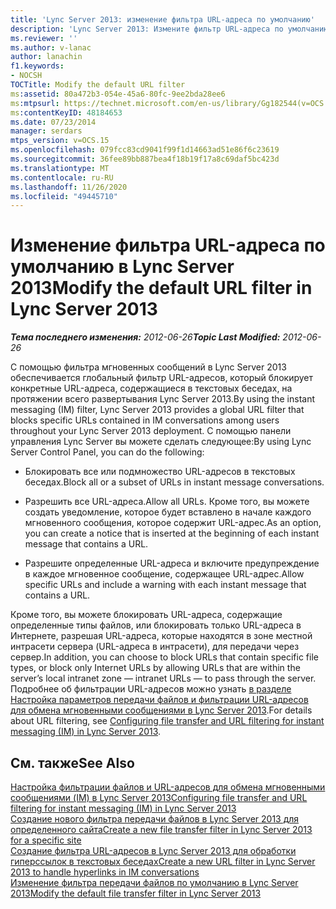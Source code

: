 ```yaml
---
title: 'Lync Server 2013: изменение фильтра URL-адреса по умолчанию'
description: 'Lync Server 2013: Измените фильтр URL-адреса по умолчанию.'
ms.reviewer: ''
ms.author: v-lanac
author: lanachin
f1.keywords:
- NOCSH
TOCTitle: Modify the default URL filter
ms:assetid: 80a472b3-054e-45a6-80fc-9ee2bda28ee6
ms:mtpsurl: https://technet.microsoft.com/en-us/library/Gg182544(v=OCS.15)
ms:contentKeyID: 48184653
ms.date: 07/23/2014
manager: serdars
mtps_version: v=OCS.15
ms.openlocfilehash: 079fcc83cd9041f99f1d14663ad51e86f6c23619
ms.sourcegitcommit: 36fee89bb887bea4f18b19f17a8c69daf5bc423d
ms.translationtype: MT
ms.contentlocale: ru-RU
ms.lasthandoff: 11/26/2020
ms.locfileid: "49445710"
---
```

# <a name="modify-the-default-url-filter-in-lync-server-2013"></a><span data-ttu-id="a5d8a-103">Изменение фильтра URL-адреса по умолчанию в Lync Server 2013</span><span class="sxs-lookup"><span data-stu-id="a5d8a-103">Modify the default URL filter in Lync Server 2013</span></span>

<div data-xmlns="http://www.w3.org/1999/xhtml">

<div class="topic" data-xmlns="http://www.w3.org/1999/xhtml" data-msxsl="urn:schemas-microsoft-com:xslt" data-cs="https://msdn.microsoft.com/">

<div data-asp="https://msdn2.microsoft.com/asp">



</div>

<div id="mainSection">

<div id="mainBody"><span data-ttu-id="a5d8a-104">

<span> </span></span><span class="sxs-lookup"><span data-stu-id="a5d8a-104">

<span> </span></span></span>

<span data-ttu-id="a5d8a-105">_**Тема последнего изменения:** 2012-06-26_</span><span class="sxs-lookup"><span data-stu-id="a5d8a-105">_**Topic Last Modified:** 2012-06-26_</span></span>

<span data-ttu-id="a5d8a-106">С помощью фильтра мгновенных сообщений в Lync Server 2013 обеспечивается глобальный фильтр URL-адресов, который блокирует конкретные URL-адреса, содержащиеся в текстовых беседах, на протяжении всего развертывания Lync Server 2013.</span><span class="sxs-lookup"><span data-stu-id="a5d8a-106">By using the instant messaging (IM) filter, Lync Server 2013 provides a global URL filter that blocks specific URLs contained in IM conversations among users throughout your Lync Server 2013 deployment.</span></span> <span data-ttu-id="a5d8a-107">С помощью панели управления Lync Server вы можете сделать следующее:</span><span class="sxs-lookup"><span data-stu-id="a5d8a-107">By using Lync Server Control Panel, you can do the following:</span></span>

  - <span data-ttu-id="a5d8a-108">Блокировать все или подмножество URL-адресов в текстовых беседах.</span><span class="sxs-lookup"><span data-stu-id="a5d8a-108">Block all or a subset of URLs in instant message conversations.</span></span>

  - <span data-ttu-id="a5d8a-109">Разрешить все URL-адреса.</span><span class="sxs-lookup"><span data-stu-id="a5d8a-109">Allow all URLs.</span></span> <span data-ttu-id="a5d8a-110">Кроме того, вы можете создать уведомление, которое будет вставлено в начале каждого мгновенного сообщения, которое содержит URL-адрес.</span><span class="sxs-lookup"><span data-stu-id="a5d8a-110">As an option, you can create a notice that is inserted at the beginning of each instant message that contains a URL.</span></span>

  - <span data-ttu-id="a5d8a-111">Разрешите определенные URL-адреса и включите предупреждение в каждое мгновенное сообщение, содержащее URL-адрес.</span><span class="sxs-lookup"><span data-stu-id="a5d8a-111">Allow specific URLs and include a warning with each instant message that contains a URL.</span></span>

<span data-ttu-id="a5d8a-112">Кроме того, вы можете блокировать URL-адреса, содержащие определенные типы файлов, или блокировать только URL-адреса в Интернете, разрешая URL-адреса, которые находятся в зоне местной интрасети сервера (URL-адреса в интрасети), для передачи через сервер.</span><span class="sxs-lookup"><span data-stu-id="a5d8a-112">In addition, you can choose to block URLs that contain specific file types, or block only Internet URLs by allowing URLs that are within the server’s local intranet zone — intranet URLs — to pass through the server.</span></span> <span data-ttu-id="a5d8a-113">Подробнее об фильтрации URL-адресов можно узнать [в разделе Настройка параметров передачи файлов и фильтрации URL-адресов для обмена мгновенными сообщениями в Lync Server 2013](lync-server-2013-configuring-file-transfer-and-url-filtering-for-instant-messaging-im.md).</span><span class="sxs-lookup"><span data-stu-id="a5d8a-113">For details about URL filtering, see [Configuring file transfer and URL filtering for instant messaging (IM) in Lync Server 2013](lync-server-2013-configuring-file-transfer-and-url-filtering-for-instant-messaging-im.md).</span></span>

<div>

## <a name="see-also"></a><span data-ttu-id="a5d8a-114">См. также</span><span class="sxs-lookup"><span data-stu-id="a5d8a-114">See Also</span></span>


[<span data-ttu-id="a5d8a-115">Настройка фильтрации файлов и URL-адресов для обмена мгновенными сообщениями (IM) в Lync Server 2013</span><span class="sxs-lookup"><span data-stu-id="a5d8a-115">Configuring file transfer and URL filtering for instant messaging (IM) in Lync Server 2013</span></span>](lync-server-2013-configuring-file-transfer-and-url-filtering-for-instant-messaging-im.md)  
[<span data-ttu-id="a5d8a-116">Создание нового фильтра передачи файлов в Lync Server 2013 для определенного сайта</span><span class="sxs-lookup"><span data-stu-id="a5d8a-116">Create a new file transfer filter in Lync Server 2013 for a specific site</span></span>](lync-server-2013-create-a-new-file-transfer-filter-for-a-specific-site.md)  
[<span data-ttu-id="a5d8a-117">Создание фильтра URL-адресов в Lync Server 2013 для обработки гиперссылок в текстовых беседах</span><span class="sxs-lookup"><span data-stu-id="a5d8a-117">Create a new URL filter in Lync Server 2013 to handle hyperlinks in IM conversations</span></span>](lync-server-2013-create-a-new-url-filter-to-handle-hyperlinks-in-im-conversations.md)  
[<span data-ttu-id="a5d8a-118">Изменение фильтра передачи файлов по умолчанию в Lync Server 2013</span><span class="sxs-lookup"><span data-stu-id="a5d8a-118">Modify the default file transfer filter in Lync Server 2013</span></span>](lync-server-2013-modify-the-default-file-transfer-filter.md)  
  

<span data-ttu-id="a5d8a-119"></div>

</div>

<span> </span>

</div>

</div>

</span><span class="sxs-lookup"><span data-stu-id="a5d8a-119"></div>

</div>

<span> </span>

</div>

</div>

</span></span></div>

